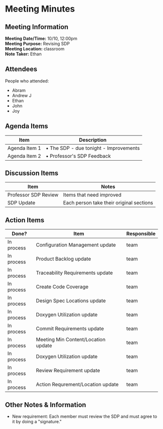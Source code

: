 # Meeting Minutes
## Meeting Information
**Meeting Date/Time:** 10/10, 12:00pm<br> 
**Meeting Purpose:** Revising SDP <br>
**Meeting Location:** classroom <br>
**Note Taker:** Ethan <br>

## Attendees
People who attended:
- Abram
- Andrew J
- Ethan
- John
- Joy

## Agenda Items

Item | Description
---- | ----
Agenda Item 1 | • The SDP - due tonight - Improvements
Agenda Item 2 | • Professor's SDP Feedback


## Discussion Items
Item | Notes |
---- | ---- | 
Professor SDP Review | Items that need improved |
SDP Update | Each person take their original sections |


## Action Items
| Done? | Item | Responsible | 
| ---- | ---- | ---- | 
| In process | Configuration Management update | team |  
| In process | Product Backlog update | team | 
| In process | Traceability Requirements update | team | 
| In process | Create Code Coverage | team | 
| In process | Design Spec Locations update | team |
| In process | Doxygen Utilization update | team | 
| In process | Commit Requirements update | team |
| In process | Meeting Min Content/Location update | team | 
| In process | Doxygen Utilization update | team | 
| In process | Review Requirement update | team | 
| In process | Action Requrement/Location update | team | 


## Other Notes & Information
- New requirement: Each member must review the SDP and must agree to it by doing a "signature." 
